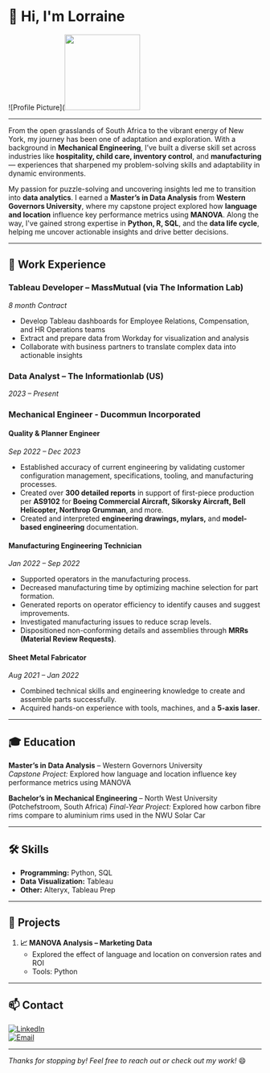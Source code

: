 # 👋 Hi, I'm Lorraine 
![Profile Picture](<img src="https://github.com/data-adventurer/data-adventurer/blob/58f70cc4c2edd140d55d29233c044d8513bbd123/Lorraine%20Ferrusi%20Profile%20Photo.jpeg)" width="150" />

---

From the open grasslands of South Africa to the vibrant energy of New York, my journey has been one of adaptation and exploration. With a background in **Mechanical Engineering**, I’ve built a diverse skill set across industries like **hospitality, child care, inventory control**, and **manufacturing** — experiences that sharpened my problem-solving skills and adaptability in dynamic environments.  

My passion for puzzle-solving and uncovering insights led me to transition into **data analytics**. I earned a **Master’s in Data Analysis** from **Western Governors University**, where my capstone project explored how **language and location** influence key performance metrics using **MANOVA**. Along the way, I've gained strong expertise in **Python, R, SQL**, and the **data life cycle**, helping me uncover actionable insights and drive better decisions.  

---

## 💼 Work Experience
### **Tableau Developer** – MassMutual (via The Information Lab)  
*8 month Contract*  
- Develop Tableau dashboards for Employee Relations, Compensation, and HR Operations teams  
- Extract and prepare data from Workday for visualization and analysis  
- Collaborate with business partners to translate complex data into actionable insights  

### **Data Analyst** – The Informationlab (US)  
*2023 – Present*

### **Mechanical Engineer** - Ducommun Incorporated
#### **Quality & Planner Engineer**  
*Sep 2022 – Dec 2023*  
- Established accuracy of current engineering by validating customer configuration management, specifications, tooling, and manufacturing processes.  
- Created over **300 detailed reports** in support of first-piece production per **AS9102** for **Boeing Commercial Aircraft, Sikorsky Aircraft, Bell Helicopter, Northrop Grumman**, and more.  
- Created and interpreted **engineering drawings, mylars,** and **model-based engineering** documentation.  

#### **Manufacturing Engineering Technician**  
*Jan 2022 – Sep 2022*  
- Supported operators in the manufacturing process.  
- Decreased manufacturing time by optimizing machine selection for part formation.  
- Generated reports on operator efficiency to identify causes and suggest improvements.  
- Investigated manufacturing issues to reduce scrap levels.  
- Dispositioned non-conforming details and assemblies through **MRRs (Material Review Requests)**.  

#### **Sheet Metal Fabricator**  
*Aug 2021 – Jan 2022*  
- Combined technical skills and engineering knowledge to create and assemble parts successfully.  
- Acquired hands-on experience with tools, machines, and a **5-axis laser**. 

---

## 🎓 Education
**Master’s in Data Analysis** – Western Governors University  
*Capstone Project:* Explored how language and location influence key performance metrics using MANOVA  

**Bachelor’s in Mechanical Engineering** – North West University (Potchefstroom, South Africa)
*Final-Year Project:* Explored how carbon fibre rims compare to aluminium rims used in the NWU Solar Car

---

## 🛠️ Skills
- **Programming:** Python, SQL
- **Data Visualization:** Tableau
- **Other:** Alteryx, Tableau Prep

---

## 🌟 Projects
1. **📈 MANOVA Analysis – Marketing Data**  
   - Explored the effect of language and location on conversion rates and ROI  
   - Tools: Python  

---

## 📫 Contact
[![LinkedIn](https://img.shields.io/badge/LinkedIn-Profile-blue?logo=linkedin)](https://www.linkedin.com/in/lorraine-ferrusi/)  
[![Email](https://img.shields.io/badge/Email-your.email@example.com-red?logo=gmail)](mailto:lferrusi94@gmail.com)  

---

*Thanks for stopping by! Feel free to reach out or check out my work!* 😄
